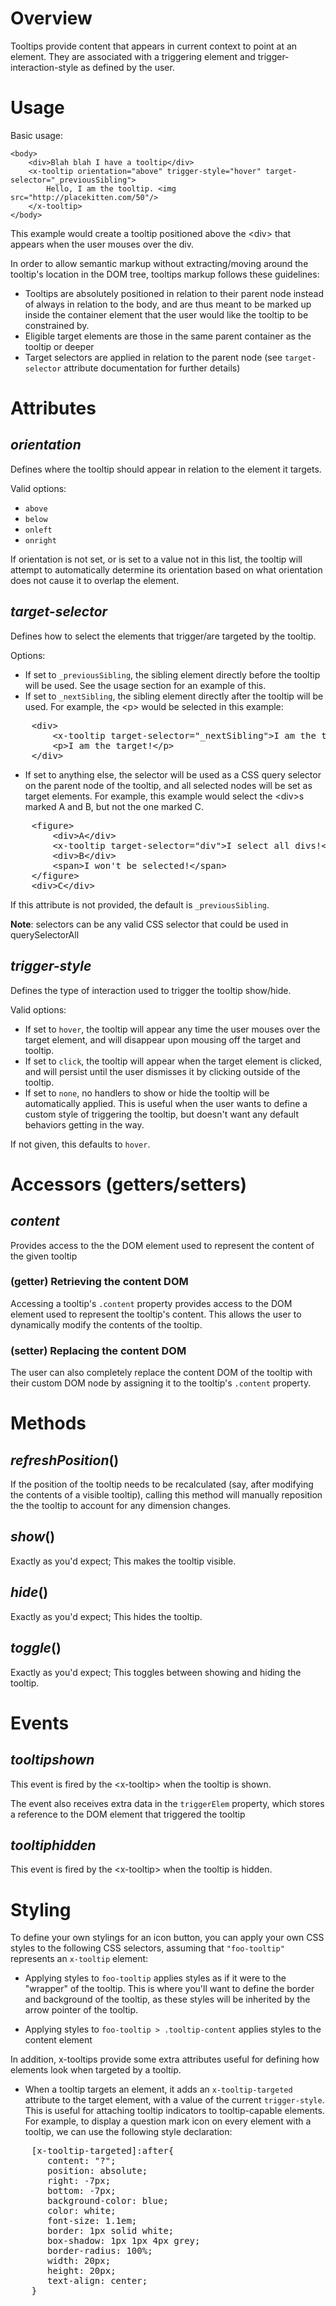 # Overview
Tooltips provide content that appears in current context to point at an element. They are associated with a triggering element and trigger-interaction-style as defined by the user.

# Usage

Basic usage:

    <body>
        <div>Blah blah I have a tooltip</div>
        <x-tooltip orientation="above" trigger-style="hover" target-selector="_previousSibling">
            Hello, I am the tooltip. <img src="http://placekitten.com/50"/>
        </x-tooltip>
    </body>

This example would create a tooltip positioned above the &lt;div&gt; that appears when the user mouses over the div. 
    
In order to allow semantic markup without extracting/moving around the tooltip's location in the DOM tree, tooltips markup follows these guidelines:

* Tooltips are absolutely positioned in relation to their parent node instead of always in relation to the body, and are thus meant to be marked up inside the container element that the user would like the tooltip to be constrained by.
* Eligible target elements are those in the same parent container as the tooltip or deeper
* Target selectors are applied in relation to the parent node (see `target-selector` attribute documentation for further details)

# Attributes

## ___orientation___

Defines where the tooltip should appear in relation to the element it targets.

Valid options:

* `above`
* `below`
* `onleft`
* `onright`

If orientation is not set, or is set to a value not in this list, the tooltip will attempt to automatically determine its orientation based on what orientation does not cause it to overlap the element.

## ___target-selector___

Defines how to select the elements that trigger/are targeted by the tooltip.

Options:
* If set to `_previousSibling`, the sibling element directly before the tooltip will be used. See the usage section for an example of this.
* If set to `_nextSibling`, the sibling element directly after the tooltip will be used. For example, the &lt;p&gt; would be selected in this example:
<pre>
    &lt;div&gt;
        &lt;x-tooltip target-selector="_nextSibling"&gt;I am the tooltip!&lt;/x-tooltip&gt;
        &lt;p&gt;I am the target!&lt;/p&gt;
    &lt;/div&gt;
</pre>    
    
* If set to anything else, the selector will be used as a CSS query selector on the parent node of the tooltip, and all selected nodes will be set as target elements. For example, this example would select the &lt;div&gt;s marked A and B, but not the one marked C.

<pre>
    &lt;figure&gt;
        &lt;div&gt;A&lt;/div&gt;
        &lt;x-tooltip target-selector="div"&gt;I select all divs!&lt;/div&gt;
        &lt;div&gt;B&lt;/div&gt;
        &lt;span&gt;I won't be selected!&lt;/span&gt;
    &lt;/figure&gt;
    &lt;div&gt;C&lt;/div&gt;
</pre>  
  
If this attribute is not provided, the default is `_previousSibling`.

__Note__: selectors can be any valid CSS selector that could be used in querySelectorAll    
    
## ___trigger-style___

Defines the type of interaction used to trigger the tooltip show/hide.

Valid options:
* If set to `hover`, the tooltip will appear any time the user mouses over the target element, and will disappear upon mousing off the target and tooltip.
* If set to `click`, the tooltip will appear when the target element is clicked, and will persist until the user dismisses it by clicking outside of the tooltip.
* If set to `none`, no handlers to show or hide the tooltip will be automatically applied. This is useful when the user wants to define a custom style of triggering the tooltip, but doesn't want any default behaviors getting in the way.

If not given, this defaults to `hover`.

# Accessors (getters/setters)

## ___content___

Provides access to the the DOM element used to represent the content of the given tooltip

### (getter) Retrieving the content DOM

Accessing a tooltip's `.content` property provides access to the DOM element used to represent the tooltip's content. This allows the user to dynamically modify the contents of the tooltip.

### (setter) Replacing the content DOM

The user can also completely replace the content DOM of the tooltip with their custom DOM node by assigning it to the tooltip's `.content` property.

# Methods

## ___refreshPosition___()

If the position of the tooltip needs to be recalculated (say, after modifying the contents of a visible tooltip), calling this method will manually reposition the 
the tooltip to account for any dimension changes.

## ___show___()

Exactly as you'd expect; This makes the tooltip visible.

## ___hide___()

Exactly as you'd expect; This hides the tooltip.

## ___toggle___()

Exactly as you'd expect; This toggles between showing and hiding the tooltip.

# Events

## ___tooltipshown___

This event is fired by the &lt;x-tooltip&gt; when the tooltip is shown.

The event also receives extra data in the `triggerElem` property, which stores a reference to the DOM element that triggered the tooltip

## ___tooltiphidden___

This event is fired by the &lt;x-tooltip&gt; when the tooltip is hidden.

# Styling

To define your own stylings for an icon button, you can apply your own CSS styles to
the following CSS selectors, assuming that `"foo-tooltip"` represents an `x-tooltip` element:

* Applying styles to `foo-tooltip` applies styles as if it were to the 
  "wrapper" of the tooltip. This is where you'll want to define the border and background of the tooltip, as these
  styles will be inherited by the arrow pointer of the tooltip.
       
* Applying styles to `foo-tooltip > .tooltip-content` applies styles to the content element

In addition, x-tooltips provide some extra attributes useful for defining how elements look when targeted by a tooltip.

* When a tooltip targets an element, it adds an `x-tooltip-targeted` attribute to the target element, with a value of the current `trigger-style`. 
This is useful for attaching tooltip indicators to tooltip-capable elements. For example, to display a question mark icon on every element with a tooltip, we can use the following style declaration:

<pre>
    [x-tooltip-targeted]:after{
       content: "?";
       position: absolute;
       right: -7px;
       bottom: -7px;
       background-color: blue;
       color: white;
       font-size: 1.1em;
       border: 1px solid white;
       box-shadow: 1px 1px 4px grey;
       border-radius: 100%;
       width: 20px;
       height: 20px;
       text-align: center;
    }
</pre>